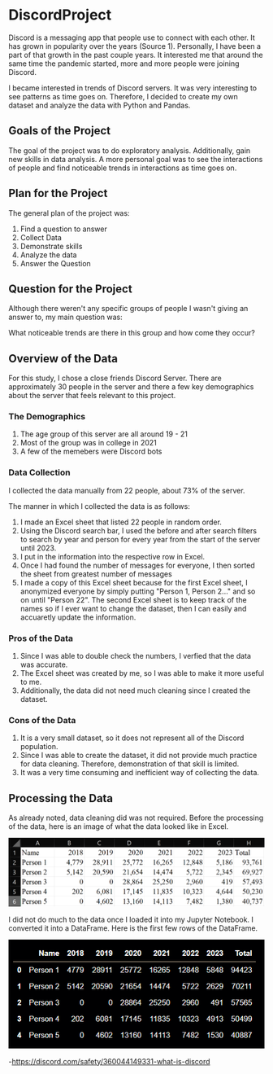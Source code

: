# DiscordProject
Discord is a messaging app that people use to connect with each other. It has grown in popularity over the years (Source 1). Personally, I have been a part of that growth in the past couple years. It interested me that around the same time the pandemic started, more and more people were joining Discord.  

I became interested in trends of Discord servers. It was very interesting to see patterns as time goes on. Therefore, I decided to create my own dataset and analyze the data with Python and Pandas.

## Goals of the Project 
The goal of the project was to do exploratory analysis. Additionally, gain new skills in data analysis. 
A more personal goal was to see the interactions of people and find noticeable trends in interactions as time goes on. 

## Plan for the Project 
The general plan of the project was: 
1. Find a question to answer 
2. Collect Data 
3. Demonstrate skills
4. Analyze the data 
5. Answer the Question 

## Question for the Project 
Although there weren't any specific groups of people I wasn't giving an answer to, my main question was:

What noticeable trends are there in this group and how come they occur? 

## Overview of the Data
For this study, I chose a close friends Discord Server. There are approximately 30 people in the server and there a few key demographics about the server that feels relevant to this project. 

### The Demographics 
1. The age group of this server are all around 19 - 21
2. Most of the group was in college in 2021
3. A few of the memebers were Discord bots 


### Data Collection 
I collected the data manually from 22 people, about 73% of the server. 

The manner in which I collected the data is as follows: 

1. I made an Excel sheet that listed 22 people in random order.
2. Using the Discord search bar, I used the before and after search filters to search by year and person for every year from the start of the server until 2023. 
3. I put in the information into the respective row in Excel. 
4. Once I had found the number of messages for everyone, I then sorted the sheet from greatest number of messages 
5.  I made a copy of this Excel sheet because for the first Excel sheet, I anonymized everyone by simply putting "Person 1, Person 2..." and so on until "Person 22".  The second Excel sheet is to keep track of the names so if I ever want to change the dataset, then I can easily and accuaretly update the information. 


### Pros of the Data
1. Since I was able to double check the numbers, I verfied that the data was accurate. 
2. The Excel sheet was created by me, so I was able to make it more useful to me. 
3. Additionally, the data did not need much cleaning since I created the dataset. 

### Cons of the Data
1. It is a very small dataset, so it does not represent all of the Discord population. 
2. Since I was able to create the dataset, it did not provide much practice for data cleaning. Therefore, demonstration of that skill is limited. 
3. It was a very time consuming and inefficient way of collecting the data. 


## Processing the Data 
As already noted, data cleaning did was not required. Before the processing of the data, here is an image of what the data looked like in Excel. 

![Data in Excel](/Graphs/ExcelData.PNG)

I did not do much to the data once I loaded it into my Jupyter Notebook. I converted it into a DataFrame. Here is the first few rows of the DataFrame. 

![DataFrame of Data](/Graphs/DataFrame.png)





-https://discord.com/safety/360044149331-what-is-discord
